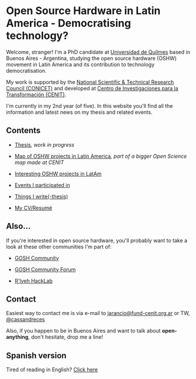 # Open Source Hardware in Latin America - Democratising technology?

Welcome, stranger! I'm a PhD candidate at [Universidad de Quilmes](https://unq.edu.ar) based in Buenos Aires - Argentina, studying the open source hardware (OSHW) movement in Latin America and its contribution to technology democratisation. 

My work is supported by the [National Scientific & Technical Research Council (CONICET)](http://www.conicet.gov.ar) and developed at [Centro de Investigaciones para la Transformación (CENIT)](http://www.fund-cenit.org.ar).

I'm currently in my 2nd year (of five). In this website you'll find all the information and latest news on my thesis and related events. 



## Contents

- [Thesis]()_, work in progress_

- [Map of OSHW projects in Latin America](http://u.osmfr.org/m/187670/)_, part of a bigger Open Science map made at CENIT_

- [Interesting OSHW projects in LatAm]()

- [Events I participated in]()

- [Things I write(-thesis)]()

- [My CV/Resumé](https://github.com/jarancio/phd/blob/master/phD_EN/resume.md)



## Also...

If you're interested in open source hardware, you'll probably want to take a look at these other communities I'm part of:

- [GOSH Community](https://openhardware.science)

- [GOSH Community Forum](https://forum.openhardware.science/)

- [R'lyeh HackLab](www.rlab.be)



## Contact

Easiest way to contact me is via e-mail to [jarancio@fund-cenit.org.ar](mailto:jarancio@fund-cenit.org.ar) or TW, [@cassandreces](www.twitter.com/cassandreces)

Also, if you happen to be in Buenos Aires and want to talk about **open-anything**, don't hesitate, drop me a line!



## Spanish version

Tired of reading in English? [Click here]()
